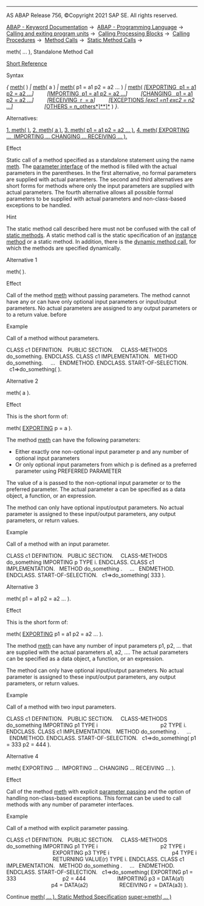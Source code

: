   

* * *

AS ABAP Release 756, ©Copyright 2021 SAP SE. All rights reserved.

[ABAP - Keyword Documentation](https://help.sap.com/doc/abapdocu_756_index_htm/7.56/en-US/abenabap.htm) →  [ABAP - Programming Language](https://help.sap.com/doc/abapdocu_756_index_htm/7.56/en-US/abenabap_reference.htm) →  [Calling and exiting program units](https://help.sap.com/doc/abapdocu_756_index_htm/7.56/en-US/abenabap_execution.htm) →  [Calling Processing Blocks](https://help.sap.com/doc/abapdocu_756_index_htm/7.56/en-US/abencall_processing_blocks.htm) →  [Calling Procedures](https://help.sap.com/doc/abapdocu_756_index_htm/7.56/en-US/abencall_procedures.htm) →  [Method Calls](https://help.sap.com/doc/abapdocu_756_index_htm/7.56/en-US/abenmethod_calls.htm) →  [Static Method Calls](https://help.sap.com/doc/abapdocu_756_index_htm/7.56/en-US/abenmethod_calls_static.htm) → 

meth( ... ), Standalone Method Call

[Short Reference](https://help.sap.com/doc/abapdocu_756_index_htm/7.56/en-US/abenmeth_call_shortref.htm)

Syntax

*{* [meth](https://help.sap.com/doc/abapdocu_756_index_htm/7.56/en-US/abapcall_method_meth_ident_stat.htm)( )
*|* [meth](https://help.sap.com/doc/abapdocu_756_index_htm/7.56/en-US/abapcall_method_meth_ident_stat.htm)( a )
*|* [meth](https://help.sap.com/doc/abapdocu_756_index_htm/7.56/en-US/abapcall_method_meth_ident_stat.htm)( p1 = a1 p2 = a2 ... )
*|* [meth](https://help.sap.com/doc/abapdocu_756_index_htm/7.56/en-US/abapcall_method_meth_ident_stat.htm)( *\[*[EXPORTING  p1 = a1 p2 = a2 ...](https://help.sap.com/doc/abapdocu_756_index_htm/7.56/en-US/abapcall_method_parameters.htm)*\]*
        *\[*[IMPORTING  p1 = a1 p2 = a2 ...](https://help.sap.com/doc/abapdocu_756_index_htm/7.56/en-US/abapcall_method_parameters.htm)*\]*
        *\[*[CHANGING   p1 = a1 p2 = a2 ...](https://help.sap.com/doc/abapdocu_756_index_htm/7.56/en-US/abapcall_method_parameters.htm)*\]*
        *\[*[RECEIVING  r  = a](https://help.sap.com/doc/abapdocu_756_index_htm/7.56/en-US/abapcall_method_parameters.htm)*\]*
        *\[*[EXCEPTIONS *\[*exc1 =n1 exc2 = n2 ...*\]*](https://help.sap.com/doc/abapdocu_756_index_htm/7.56/en-US/abapcall_method_parameters.htm)
                    *\[*[OTHERS = n\_others*\]**\]*](https://help.sap.com/doc/abapdocu_756_index_htm/7.56/en-US/abapcall_method_parameters.htm) ) *}*.

Alternatives:

[1\. meth( ).](#!ABAP_ALTERNATIVE_1@1@)
[2\. meth( a ).](#!ABAP_ALTERNATIVE_2@2@)
[3\. meth( p1 = a1 p2 = a2 ... ).](#!ABAP_ALTERNATIVE_3@3@)
[4\. meth( EXPORTING ...  IMPORTING ... CHANGING ... RECEIVING ... ).](#!ABAP_ALTERNATIVE_4@4@)

Effect

Static call of a method specified as a standalone statement using the name [meth](https://help.sap.com/doc/abapdocu_756_index_htm/7.56/en-US/abapcall_method_meth_ident_stat.htm). The [parameter interface](https://help.sap.com/doc/abapdocu_756_index_htm/7.56/en-US/abenparameter_interface_glosry.htm "Glossary Entry") of the method is filled with the actual parameters in the parentheses. In the first alternative, no formal parameters are supplied with actual parameters. The second and third alternatives are short forms for methods where only the input parameters are supplied with actual parameters. The fourth alternative allows all possible formal parameters to be supplied with actual parameters and non-class-based exceptions to be handled.

Hint

The static method call described here must not be confused with the call of [static methods](https://help.sap.com/doc/abapdocu_756_index_htm/7.56/en-US/abenstatic_method_glosry.htm "Glossary Entry"). A static method call is the static specification of an [instance method](https://help.sap.com/doc/abapdocu_756_index_htm/7.56/en-US/abeninstance_method_glosry.htm "Glossary Entry") or a static method. In addition, there is the [dynamic method call](https://help.sap.com/doc/abapdocu_756_index_htm/7.56/en-US/abenmethod_calls_dynamic.htm), for which the methods are specified dynamically.

Alternative 1   

meth( ).

Effect

Call of the method [meth](https://help.sap.com/doc/abapdocu_756_index_htm/7.56/en-US/abapcall_method_meth_ident_stat.htm) without passing parameters. The method cannot have any or can have only optional input parameters or input/output parameters. No actual parameters are assigned to any output parameters or to a return value. before

Example

Call of a method without parameters.

CLASS c1 DEFINITION.
  PUBLIC SECTION.
    CLASS-METHODS do\_something.
ENDCLASS.
CLASS c1 IMPLEMENTATION.
  METHOD do\_something.
    ...
  ENDMETHOD.
ENDCLASS.
START-OF-SELECTION.
  c1=>do\_something( ).

Alternative 2   

meth( a ).

Effect

This is the short form of:

meth( [EXPORTING](https://help.sap.com/doc/abapdocu_756_index_htm/7.56/en-US/abapcall_method_parameters.htm) p = a ).

The method [meth](https://help.sap.com/doc/abapdocu_756_index_htm/7.56/en-US/abapcall_method_meth_ident_stat.htm) can have the following parameters:

-   Either exactly one non-optional input parameter p and any number of optional input parameters
-   Or only optional input parameters from which p is defined as a preferred parameter using PREFERRED PARAMETER

The value of a is passed to the non-optional input parameter or to the preferred parameter. The actual parameter a can be specified as a data object, a function, or an expression.

The method can only have optional input/output parameters. No actual parameter is assigned to these input/output parameters, any output parameters, or return values.

Example

Call of a method with an input parameter.

CLASS c1 DEFINITION.
  PUBLIC SECTION.
    CLASS-METHODS do\_something IMPORTING p TYPE i.
ENDCLASS.
CLASS c1 IMPLEMENTATION.
  METHOD do\_something .
    ...
  ENDMETHOD.
ENDCLASS.
START-OF-SELECTION.
  c1=>do\_something( 333 ).

Alternative 3   

meth( p1 = a1 p2 = a2 ... ).

Effect

This is the short form of:

meth( [EXPORTING](https://help.sap.com/doc/abapdocu_756_index_htm/7.56/en-US/abapcall_method_parameters.htm) p1 = a1 p2 = a2 ... ).

The method [meth](https://help.sap.com/doc/abapdocu_756_index_htm/7.56/en-US/abapcall_method_meth_ident_stat.htm) can have any number of input parameters p1, p2, ... that are supplied with the actual parameters a1, a2, .... The actual parameters can be specified as a data object, a function, or an expression.

The method can only have optional input/output parameters. No actual parameter is assigned to these input/output parameters, any output parameters, or return values.

Example

Call of a method with two input parameters.

CLASS c1 DEFINITION.
  PUBLIC SECTION.
    CLASS-METHODS do\_something IMPORTING p1 TYPE i
                                         p2 TYPE i.
ENDCLASS.
CLASS c1 IMPLEMENTATION.
  METHOD do\_something .
    ...
  ENDMETHOD.
ENDCLASS.
START-OF-SELECTION.
  c1=>do\_something( p1 = 333 p2 = 444 ).

Alternative 4   

meth( EXPORTING ...  IMPORTING ... CHANGING ... RECEIVING ... ).

Effect

Call of the method [meth](https://help.sap.com/doc/abapdocu_756_index_htm/7.56/en-US/abapcall_method_meth_ident_stat.htm) with explicit [parameter passing](https://help.sap.com/doc/abapdocu_756_index_htm/7.56/en-US/abapcall_method_parameters.htm) and the option of handling non-class-based exceptions. This format can be used to call methods with any number of parameter interfaces.

Example

Call of a method with explicit parameter passing.

CLASS c1 DEFINITION.
  PUBLIC SECTION.
    CLASS-METHODS do\_something IMPORTING p1 TYPE i
                                         p2 TYPE i
                               EXPORTING p3 TYPE i
                                         p4 TYPE i
                               RETURNING VALUE(r) TYPE i.
ENDCLASS.
CLASS c1 IMPLEMENTATION.
  METHOD do\_something .
    ...
  ENDMETHOD.
ENDCLASS.
START-OF-SELECTION.
  c1=>do\_something( EXPORTING p1 = 333
                              p2 = 444
                    IMPORTING p3 = DATA(a1)
                              p4 = DATA(a2)
                    RECEIVING r  = DATA(a3) ).

Continue
[meth( ... ), Static Method Specification](https://help.sap.com/doc/abapdocu_756_index_htm/7.56/en-US/abapcall_method_meth_ident_stat.htm)
[super->meth( ... )](https://help.sap.com/doc/abapdocu_756_index_htm/7.56/en-US/abapcall_method_meth_super.htm)